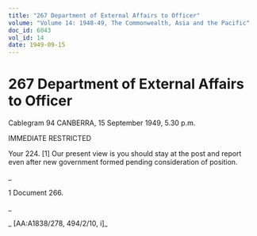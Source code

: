 ```yaml
---
title: "267 Department of External Affairs to Officer"
volume: "Volume 14: 1948-49, The Commonwealth, Asia and the Pacific"
doc_id: 6043
vol_id: 14
date: 1949-09-15
---
```


# 267 Department of External Affairs to Officer

Cablegram 94 CANBERRA, 15 September 1949, 5.30 p.m.

IMMEDIATE RESTRICTED

Your 224. [1] Our present view is you should stay at the post and report even after new government formed pending consideration of position.

_

1 Document 266.

_

_ [AA:A1838/278, 494/2/10, i]_
